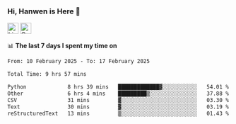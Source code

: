 ### Hi, Hanwen is Here 👋
<p>
	<a href="https://www.linkedin.com/in/liu-hanwen/"><img src="https://img.shields.io/badge/@hanwen-0A66C2?style=flat&logo=LinkedIn&logoColor=white" alt="Linkedin"  height="25px"/></a> 
	<a href="https://scholar.google.com/citations?user=HDF0su0AAAAJ"><img src="https://img.shields.io/badge/scholar-4385FE.svg?&style=plastic&logo=google-scholar&logoColor=white" alt="Google Scholar" height="25px"> </a>
</p>

📊 **The last 7 days I spent my time on** 
<!--START_SECTION:waka-->

```txt
From: 10 February 2025 - To: 17 February 2025

Total Time: 9 hrs 57 mins

Python             8 hrs 39 mins   █████████████▓░░░░░░░░░░░   54.01 %
Other              6 hrs 4 mins    █████████▒░░░░░░░░░░░░░░░   37.88 %
CSV                31 mins         ▓░░░░░░░░░░░░░░░░░░░░░░░░   03.30 %
Text               30 mins         ▓░░░░░░░░░░░░░░░░░░░░░░░░   03.19 %
reStructuredText   13 mins         ▒░░░░░░░░░░░░░░░░░░░░░░░░   01.43 %
```

<!--END_SECTION:waka-->


<!--
**david990917/david990917** is a ✨ _special_ ✨ repository because its `README.md` (this file) appears on your GitHub profile.

Here are some ideas to get you started:

- 🔭 I’m currently working on ...
- 🌱 I’m currently learning ...
- 👯 I’m looking to collaborate on ...
- 🤔 I’m looking for help with ...
- 💬 Ask me about ...
- 📫 How to reach me: ...
- 😄 Pronouns: ...
- ⚡ Fun fact: ...
-->
